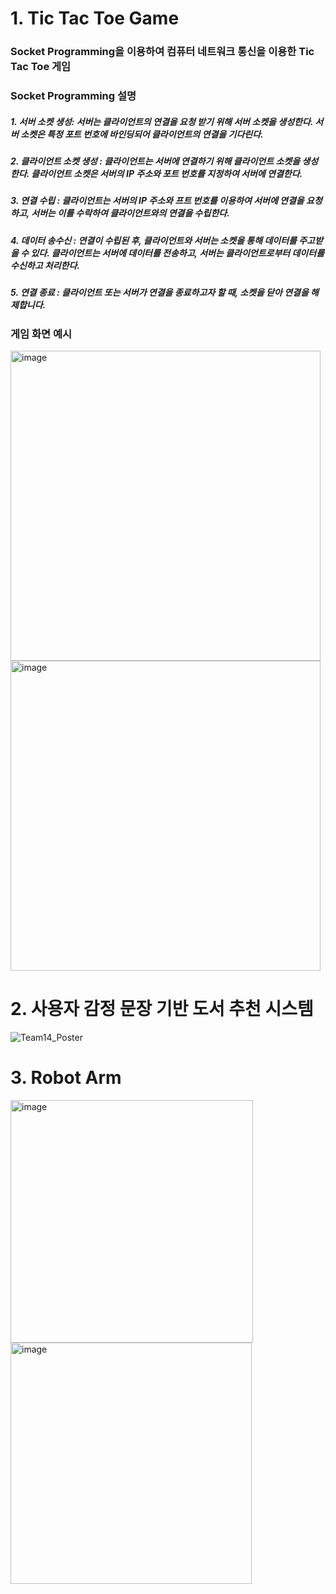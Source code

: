# 1. Tic Tac Toe Game

### Socket Programming을 이용하여 컴퓨터 네트워크 통신을 이용한 Tic Tac Toe 게임

### Socket Programming 설명
##### 1. 서버 소켓 생성: 서버는 클라이언트의 연결을 요청 받기 위해 서버 소켓을 생성한다. 서버 소켓은 특정 포트 번호에 바인딩되어 클라이언트의 연결을 기다린다.
##### 2. 클라이언트 소켓 생성 : 클라이언트는 서버에 연결하기 위해 클라이언트 소켓을 생성한다. 클라이언트 소켓은 서버의 IP 주소와 포트 번호를 지정하여 서버에 연결한다.
##### 3. 연결 수립 : 클라이언트는 서버의 IP 주소와 프트 번호를 이용하여 서버에 연결을 요청하고, 서버는 이를 수락하여 클라이언트와의 연결을 수립한다.
##### 4. 데이터 송수신 : 연결이 수립된 후, 클라이언트와 서버는 소켓을 통해 데이터를 주고받을 수 있다. 클라이언트는 서버에 데이터를 전송하고, 서버는 클라이언트로부터 데이터를 수신하고 처리한다.
##### 5. 연결 종료 : 클라이언트 또는 서버가 연결을 종료하고자 할 때, 소켓을 닫아 연결을 해제합니다.

### 게임 화면 예시
<img width="496" alt="image" src="https://github.com/aajin126/EWHA/assets/122766068/14c93b73-72fe-4d97-bfe0-6f4bdf488f80">
<img width="496" alt="image" src="https://github.com/aajin126/EWHA/assets/122766068/28ac98b3-7be0-4609-a85d-e274cb750d41">

# 2. 사용자 감정 문장 기반 도서 추천 시스템
![Team14_Poster](https://github.com/aajin126/EWHA/assets/122766068/f3327cfe-1282-408c-9679-e86025b79bd6)

# 3. Robot Arm
<img width="388" alt="image" src="https://github.com/aajin126/EWHA/assets/122766068/77406baa-693c-4525-ba7d-a7832c7bec89">
<img width="386" alt="image" src="https://github.com/aajin126/EWHA/assets/122766068/f09a45b9-062a-4ef6-ba79-fd9c6c0714b6">

